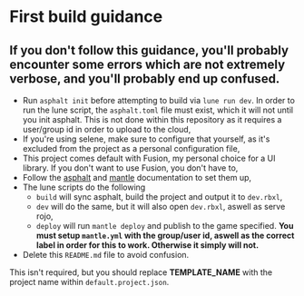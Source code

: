 # First build guidance
## If you don't follow this guidance, you'll probably encounter some errors which are not extremely verbose, and you'll probably end up confused.

* Run `asphalt init` before attempting to build via `lune run dev`. In order to run the lune script, the `asphalt.toml` file must exist, which it will not until you init asphalt. This is not done within this repository as it requires a user/group id in order to upload to the cloud,
* If you're using selene, make sure to configure that yourself, as it's excluded from the project as a personal configuration file,
* This project comes default with Fusion, my personal choice for a UI library. If you don't want to use Fusion, you don't have to,
* Follow the [asphalt](https://github.com/jackTabsCode/asphalt?tab=readme-ov-file#readme) and [mantle](https://mantledeploy.vercel.app/docs/getting-started) documentation to set them up,
* The lune scripts do the following
    * `build` will sync asphalt, build the project and output it to `dev.rbxl`,
    * `dev` will do the same, but it will also open `dev.rbxl`, aswell as serve rojo,
    * `deploy` will run `mantle deploy` and publish to the game specified. **You must setup `mantle.yml` with the group/user id, aswell as the correct label in order for this to work. Otherwise it simply will not.**
* Delete this `README.md` file to avoid confusion.

This isn't required, but you should replace **TEMPLATE_NAME** with the project name within `default.project.json`.
